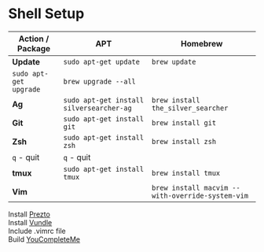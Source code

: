 # Shell Setup

Action / Package | APT | Homebrew
--- | --- | ---
**Update** | `sudo apt-get update` | `brew update`
 | `sudo apt-get upgrade` | `brew upgrade --all`
**Ag** | `sudo apt-get install silversearcher-ag` | `brew install the_silver_searcher`
**Git** | `sudo apt-get install git` | `brew install git`
**Zsh** | `sudo apt-get install zsh` | `brew install zsh`
 | `q` - quit | `q` - quit
**tmux** |`sudo apt-get install tmux` | `brew install tmux`
**Vim** | | `brew install macvim --with-override-system-vim`

Install [Prezto]  
Install [Vundle]  
Include .vimrc file  
Build [YouCompleteMe]

   [Prezto]: https://github.com/sorin-ionescu/prezto
   [Vundle]: https://github.com/VundleVim/Vundle.vim
   [YouCompleteMe]: https://github.com/Valloric/YouCompleteMe

